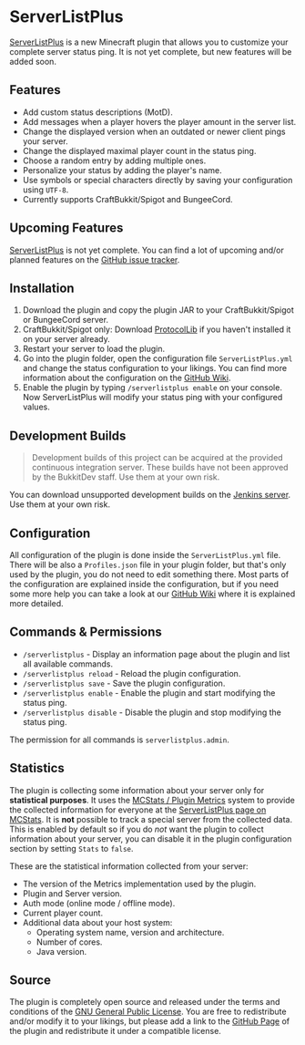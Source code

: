 ServerListPlus
==============

[ServerListPlus](https://github.com/Minecrell/ServerListPlus) is a new Minecraft plugin that allows you to customize your complete server status ping. It is not yet complete, but new features will be added soon.

Features
---------------------
- Add custom status descriptions (MotD).
- Add messages when a player hovers the player amount in the server list.
- Change the displayed version when an outdated or newer client pings your server.
- Change the displayed maximal player count in the status ping.
- Choose a random entry by adding multiple ones.
- Personalize your status by adding the player's name.
- Use symbols or special characters directly by saving your configuration using `UTF-8`.
- Currently supports CraftBukkit/Spigot and BungeeCord.

Upcoming Features
---------------------
[ServerListPlus](https://github.com/Minecrell/ServerListPlus) is not yet complete. You can find a lot of upcoming and/or planned features on the [GitHub issue tracker](https://github.com/Minecrell/ServerListPlus/issues).


Installation
---------------------
1.  Download the plugin and copy the plugin JAR to your CraftBukkit/Spigot or BungeeCord server.
2.  CraftBukkit/Spigot only: Download [ProtocolLib](http://dev.bukkit.org/bukkit-plugins/protocollib/) if you haven't installed it on your server already.
3.  Restart your server to load the plugin.
4.  Go into the plugin folder, open the configuration file `ServerListPlus.yml` and change the status configuration to your likings. You can find more information about the configuration on the [GitHub Wiki](https://github.com/Minecrell/ServerListPlus/wiki).
5.  Enable the plugin by typing `/serverlistplus enable` on your console. Now ServerListPlus will modify your status ping with your configured values.

Development Builds
---------------------
> Development builds of this project can be acquired at the provided continuous integration server. 
  These builds have not been approved by the BukkitDev staff. Use them at your own risk.

You can download unsupported development builds on the [Jenkins server](http://ci.minecrell.net/job/ServerListPlus/). Use them at your own risk.

Configuration
---------------------
All configuration of the plugin is done inside the `ServerListPlus.yml` file. There will be also a `Profiles.json` file in your plugin folder, but that's only used by the plugin, you do not need to edit something there. Most parts of the configuration are explained inside the configuration, but if you need some more help you can take a look at our [GitHub Wiki](https://github.com/Minecrell/ServerListPlus/wiki) where it is explained more detailed.

Commands & Permissions
---------------------
- `/serverlistplus` - Display an information page about the plugin and list all available commands.
- `/serverlistplus reload` - Reload the plugin configuration.
- `/serverlistplus save` - Save the plugin configuration.
- `/serverlistplus enable` - Enable the plugin and start modifying the status ping.
- `/serverlistplus disable` - Disable the plugin and stop modifying the status ping.

The permission for all commands is `serverlistplus.admin`.

Statistics
---------------------
The plugin is collecting some information about your server only for **statistical purposes**. It uses the [MCStats / Plugin Metrics](http://mcstats.org/learn-more/) system to provide the collected information for everyone at the [ServerListPlus page on MCStats](http://mcstats.org/plugin/ServerListPlus). It is **not** possible to track a special server from the collected data. This is enabled by default so if you do *not* want the plugin to collect information about your server, you can disable it in the plugin configuration section by setting `Stats` to `false`.

These are the statistical information collected from your server:

- The version of the Metrics implementation used by the plugin.
- Plugin and Server version.
- Auth mode (online mode / offline mode).
- Current player count.
- Additional data about your host system:
    - Operating system name, version and architecture.
    - Number of cores.
    - Java version.

Source
---------------------
The plugin is completely open source and released under the terms and conditions of the [GNU General Public License](http://www.gnu.org/licenses/gpl-3.0). You are free to redistribute and/or modify it to your likings, but please add a link to the [GitHub Page](https://github.com/Minecrell/ServerListPlus) of the plugin and redistribute it under a compatible license.
